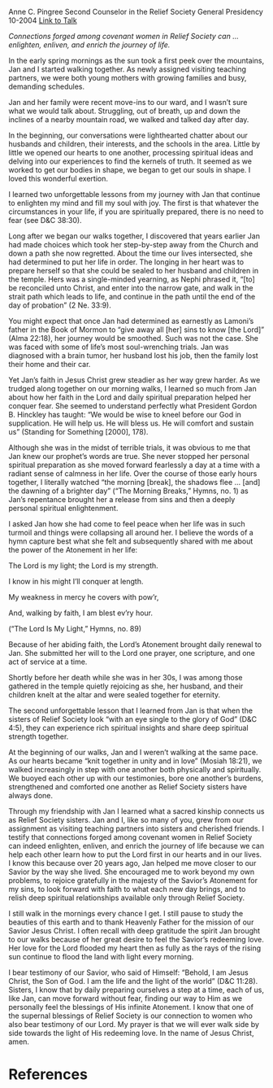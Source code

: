 Anne C. Pingree
Second Counselor in the Relief Society General Presidency
10-2004
[Link to Talk](https://www.churchofjesuschrist.org/study/general-conference/2004/10/walking-towards-the-light-of-his-love?lang=eng)

_Connections forged among covenant women in Relief Society can … enlighten, enliven, and enrich the journey of life._

In the early spring mornings as the sun took a first peek over the mountains, Jan and I started walking together. As newly assigned visiting teaching partners, we were both young mothers with growing families and busy, demanding schedules.

Jan and her family were recent move-ins to our ward, and I wasn’t sure what we would talk about. Struggling, out of breath, up and down the inclines of a nearby mountain road, we walked and talked day after day.

In the beginning, our conversations were lighthearted chatter about our husbands and children, their interests, and the schools in the area. Little by little we opened our hearts to one another, processing spiritual ideas and delving into our experiences to find the kernels of truth. It seemed as we worked to get our bodies in shape, we began to get our souls in shape. I loved this wonderful exertion.

I learned two unforgettable lessons from my journey with Jan that continue to enlighten my mind and fill my soul with joy. The first is that whatever the circumstances in your life, if you are spiritually prepared, there is no need to fear (see D&C 38:30).

Long after we began our walks together, I discovered that years earlier Jan had made choices which took her step-by-step away from the Church and down a path she now regretted. About the time our lives intersected, she had determined to put her life in order. The longing in her heart was to prepare herself so that she could be sealed to her husband and children in the temple. Hers was a single-minded yearning, as Nephi phrased it, “[to] be reconciled unto Christ, and enter into the narrow gate, and walk in the strait path which leads to life, and continue in the path until the end of the day of probation” (2 Ne. 33:9).

You might expect that once Jan had determined as earnestly as Lamoni’s father in the Book of Mormon to “give away all [her] sins to know [the Lord]” (Alma 22:18), her journey would be smoothed. Such was not the case. She was faced with some of life’s most soul-wrenching trials. Jan was diagnosed with a brain tumor, her husband lost his job, then the family lost their home and their car.

Yet Jan’s faith in Jesus Christ grew steadier as her way grew harder. As we trudged along together on our morning walks, I learned so much from Jan about how her faith in the Lord and daily spiritual preparation helped her conquer fear. She seemed to understand perfectly what President Gordon B. Hinckley has taught: “We would be wise to kneel before our God in supplication. He will help us. He will bless us. He will comfort and sustain us” (Standing for Something [2000], 178).

Although she was in the midst of terrible trials, it was obvious to me that Jan knew our prophet’s words are true. She never stopped her personal spiritual preparation as she moved forward fearlessly a day at a time with a radiant sense of calmness in her life. Over the course of those early hours together, I literally watched “the morning [break], the shadows flee … [and] the dawning of a brighter day” (“The Morning Breaks,” Hymns, no. 1) as Jan’s repentance brought her a release from sins and then a deeply personal spiritual enlightenment.

I asked Jan how she had come to feel peace when her life was in such turmoil and things were collapsing all around her. I believe the words of a hymn capture best what she felt and subsequently shared with me about the power of the Atonement in her life:





The Lord is my light; the Lord is my strength.

I know in his might I’ll conquer at length.

My weakness in mercy he covers with pow’r,

And, walking by faith, I am blest ev’ry hour.





(“The Lord Is My Light,” Hymns, no. 89)





Because of her abiding faith, the Lord’s Atonement brought daily renewal to Jan. She submitted her will to the Lord one prayer, one scripture, and one act of service at a time.

Shortly before her death while she was in her 30s, I was among those gathered in the temple quietly rejoicing as she, her husband, and their children knelt at the altar and were sealed together for eternity.

The second unforgettable lesson that I learned from Jan is that when the sisters of Relief Society look “with an eye single to the glory of God” (D&C 4:5), they can experience rich spiritual insights and share deep spiritual strength together.

At the beginning of our walks, Jan and I weren’t walking at the same pace. As our hearts became “knit together in unity and in love” (Mosiah 18:21), we walked increasingly in step with one another both physically and spiritually. We buoyed each other up with our testimonies, bore one another’s burdens, strengthened and comforted one another as Relief Society sisters have always done.



Through my friendship with Jan I learned what a sacred kinship connects us as Relief Society sisters. Jan and I, like so many of you, grew from our assignment as visiting teaching partners into sisters and cherished friends. I testify that connections forged among covenant women in Relief Society can indeed enlighten, enliven, and enrich the journey of life because we can help each other learn how to put the Lord first in our hearts and in our lives. I know this because over 20 years ago, Jan helped me move closer to our Savior by the way she lived. She encouraged me to work beyond my own problems, to rejoice gratefully in the majesty of the Savior’s Atonement for my sins, to look forward with faith to what each new day brings, and to relish deep spiritual relationships available only through Relief Society.

I still walk in the mornings every chance I get. I still pause to study the beauties of this earth and to thank Heavenly Father for the mission of our Savior Jesus Christ. I often recall with deep gratitude the spirit Jan brought to our walks because of her great desire to feel the Savior’s redeeming love. Her love for the Lord flooded my heart then as fully as the rays of the rising sun continue to flood the land with light every morning.

I bear testimony of our Savior, who said of Himself: “Behold, I am Jesus Christ, the Son of God. I am the life and the light of the world” (D&C 11:28). Sisters, I know that by daily preparing ourselves a step at a time, each of us, like Jan, can move forward without fear, finding our way to Him as we personally feel the blessings of His infinite Atonement. I know that one of the supernal blessings of Relief Society is our connection to women who also bear testimony of our Lord. My prayer is that we will ever walk side by side towards the light of His redeeming love. In the name of Jesus Christ, amen.

# References
